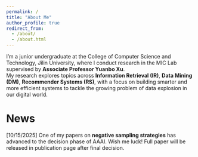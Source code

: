 ```yaml
---
permalink: /
title: "About Me"
author_profile: true
redirect_from: 
  - /about/
  - /about.html
---
```

I’m a junior undergraduate at the College of Computer Science and Technology, Jilin University, where I conduct research in the MIC Lab supervised by **Associate Professor Yuanbo Xu**.  
My research explores topics across **Information Retrieval (IR)**, **Data Mining (DM)**, **Recommender Systems (RS)**, with a focus on building smarter and more efficient systems to tackle the growing problem of data explosion in our digital world.

# News

[10/15/2025] One of my papers on **negative sampling strategies** has advanced to the decision phase of AAAI. Wish me luck! Full paper will be released in publication page after final decision.
